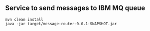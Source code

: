 ## Service to send messages to IBM MQ queue

```
mvn clean install
java -jar target/message-router-0.0.1-SNAPSHOT.jar
```

